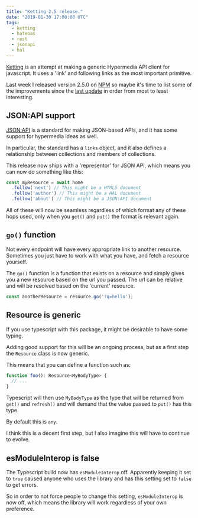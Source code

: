 ```yaml
---
title: "Ketting 2.5 release."
date: "2019-01-30 17:00:00 UTC"
tags:
  - ketting
  - hateoas
  - rest
  - jsonapi
  - hal
---
```


[Ketting][1] is an attempt at making a generic Hypermedia API client for
javascript. It uses a 'link' and following links as the most important
primitive.

Last week I released version 2.5.0 on [NPM][2] so maybe it's time to list
some of the improvements since the [last update][3] in order from most to
least interesting.

JSON:API support
----------------

[JSON:API][4] is a standard for making JSON-based APIs, and it has some
support for hypermedia ideas as well.

In particular, the standard has a `links` object, and it also defines
a relationship between collections and members of collections.

This release now ships with a 'representor' for JSON API, which means
you can now do something like this:

```javascript
const myResource = await home
  .follow('next') // This might be a HTML5 document
  .follow('author') // This might be a HAL document
  .follow('about') // This might be a JSON:API document
```

All of these will now be seamless regardless of which format any of these
hops used, only when you `get()` and `put()` the format is relevant again.

`go()` function
---------------

Not every endpoint will have every appropriate link to another resource.
Sometimes you just have to work with what you have, and fetch a resource
yourself.

The `go()` function is a function that exists on a resource and simply
gives you a new resource based on the url you passed. The url can be relative
and will be resolved based on the 'current' resource.

```javascript
const anotherResource = resource.go('?q=hello');
```

Resource is generic
-------------------

If you use typescript with this package, it might be desirable to have some
typing.

Adding good support for this will be an ongoing process, but as a first step
the `Resource` class is now generic.

This means that you can define a function such as:

```typescript
function foo(): Resource<MyBodyType> {
  // ...
}
```

Typescript will then use `MyBodyType` as the type that will be returned from
`get()` and `refresh()` and will demand that the value passed to `put()` has
this type.

By default this is `any`.

I think this is a decent first step, but I also imagine this will have to
continue to evolve.

esModuleInterop is false
------------------------

The Typescript build now has `esModuleInterop` off. Apparently keeping it
set to `true` caused anyone who uses the library and has this setting set
to `false` to get errors.

So in order to not force people to change this setting, `esModuleInterop` is
now off, which means the library will work regardless of your own preference.


[1]: https://github.com/evert/ketting
[2]: https://www.npmjs.com/package/ketting
[3]: /ketting-2-3/
[4]: https://jsonapi.org/
